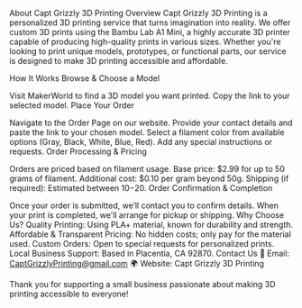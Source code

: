 About Capt Grizzly 3D Printing
Overview
Capt Grizzly 3D Printing is a personalized 3D printing service that turns imagination into reality. We offer custom 3D prints using the Bambu Lab A1 Mini, a highly accurate 3D printer capable of producing high-quality prints in various sizes. Whether you're looking to print unique models, prototypes, or functional parts, our service is designed to make 3D printing accessible and affordable.

How It Works
Browse & Choose a Model

Visit MakerWorld to find a 3D model you want printed.
Copy the link to your selected model.
Place Your Order

Navigate to the Order Page on our website.
Provide your contact details and paste the link to your chosen model.
Select a filament color from available options (Gray, Black, White, Blue, Red).
Add any special instructions or requests.
Order Processing & Pricing

Orders are priced based on filament usage.
Base price: $2.99 for up to 50 grams of filament.
Additional cost: $0.10 per gram beyond 50g.
Shipping (if required): Estimated between $10-$20.
Order Confirmation & Completion

Once your order is submitted, we’ll contact you to confirm details.
When your print is completed, we'll arrange for pickup or shipping.
Why Choose Us?
Quality Printing: Using PLA+ material, known for durability and strength.
Affordable & Transparent Pricing: No hidden costs; only pay for the material used.
Custom Orders: Open to special requests for personalized prints.
Local Business Support: Based in Placentia, CA 92870.
Contact Us
📧 Email: CaptGrizzlyPrinting@gmail.com
🌍 Website: Capt Grizzly 3D Printing

Thank you for supporting a small business passionate about making 3D printing accessible to everyone!
